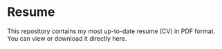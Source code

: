 # Resume

This repository contains my most up-to-date resume (CV) in PDF format.  
You can view or download it directly here.
